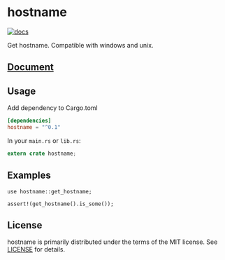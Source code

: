 
hostname
===
[![docs](https://docs.rs/hostname/badge.svg?version=0.1.3 "docs")](https://docs.rs/hostname)

Get hostname. Compatible with windows and unix.

## [Document](https://docs.rs/hostname)

## Usage
Add dependency to Cargo.toml

```toml
[dependencies]
hostname = "^0.1"
```

In your `main.rs` or `lib.rs`:

```rust
extern crate hostname;
```

## Examples
```
use hostname::get_hostname;

assert!(get_hostname().is_some());
```

## License
hostname is primarily distributed under the terms of the MIT license.
See [LICENSE](LICENSE) for details.
